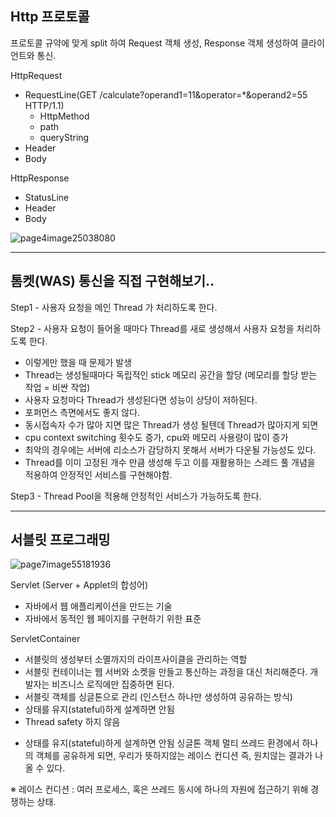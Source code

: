 ## Http 프로토콜
  프로토콜 규약에 맞게 split 하여 Request 객체 생성, Response 객체 생성하여 클라이언트와 통신.

HttpRequest
- RequestLine(GET /calculate?operand1=11&operator=*&operand2=55 HTTP/1.1)
    - HttpMethod
    - path
    - queryString
- Header
- Body

HttpResponse
- StatusLine
- Header
- Body

![page4image25038080](https://github.com/park-soo/was-practice/assets/127409329/7d0ce20d-3b4e-41b9-8f60-f9a9fa94d06e)


---------------------

## 톰켓(WAS) 통신을 직접 구현해보기..

Step1 - 사용자 요청을 메인 Thread 가 처리하도록 한다.

Step2 - 사용자 요청이 들어올 때마다 Thread를 새로 생성해서 사용자 요청을 처리하도록 한다.
- 이렇게만 했을 때 문제가 발생
- Thread는 생성될때마다 독립적인 stick 메모리 공간을 할당 (메모리를 할당 받는 작업 = 비싼 작업)
- 사용자 요청마다 Thread가 생성된다면 성능이 상당이 저하된다.
- 포퍼먼스 측면에서도 좋지 않다.
- 동시접속자 수가 많아 지면 많은 Thread가 생성 될텐데 Thread가 많아지게 되면
- cpu context switching 횟수도 증가, cpu와 메모리 사용량이 많이 증가
- 최악의 경우에는 서버에 리소스가 감당하지 못해서 서버가 다운될 가능성도 있다.
- Thread를 이미 고정된 개수 만큼 생성해 두고 이를 재활용하는 스레드 풀 개념을 적용하여 안정적인 서비스를 구현해야함.
  
Step3 - Thread Pool을 적용해 안정적인 서비스가 가능하도록 한다.


---------------------

## 서블릿 프로그래밍

![page7image55181936](https://github.com/park-soo/was-practice/assets/127409329/52de274a-a787-490e-ae39-81d6f5367f4a)

Servlet (Server + Applet의 합성어)
- 자바에서 웹 애플리케이션을 만드는 기술
- 자바에서 동적인 웹 페이지를 구현하기 위한 표준

ServletContainer
- 서블릿의 생성부터 소멸까지의 라이프사이클을 관리하는 역할
- 서블릿 컨테이너는 웹 서버와 소켓을 만들고 통신하는 과정을 대신 처리해준다. 개발자는 비즈니스 로직에만 집중하면 된다.
- 서블릿 객체를 싱글톤으로 관리 (인스턴스 하나만 생성하여 공유하는 방식)
- 상태를 유지(stateful)하게 설계하면 안됨
- Thread safety 하지 않음                 



* 상태를 유지(stateful)하게 설계하면 안됨
싱글톤 객체 멀티 쓰레드 환경에서 하나의 객체를 공유하게 되면, 우리가 뜻하지않는 레이스 컨디션 즉, 원치않는 결과가 나올 수 있다.

※ 레이스 컨디션 :  여러 프로세스, 혹은 쓰레드 동시에 하나의 자원에 접근하기 위해 경쟁하는 상태.



